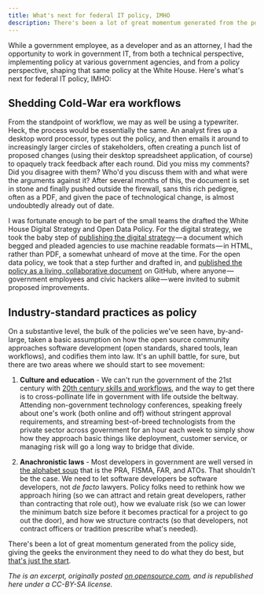```yaml
---
title: What's next for federal IT policy, IMHO
description: There's been a lot of great momentum generated from the policy side, giving the geeks the environment they need to do what they do best, but that's just the start.
---
```


While a government employee, as a developer and as an attorney, I had the opportunity to work in government IT, from both a technical perspective, implementing policy at various government agencies, and from a policy perspective, shaping that same policy at the White House. Here's what's next for federal IT policy, IMHO:

## Shedding Cold-War era workflows

From the standpoint of workflow, we may as well be using a typewriter. Heck, the process would be essentially the same. An analyst fires up a desktop word processor, types out the policy, and then emails it around to increasingly larger circles of stakeholders, often creating a punch list of proposed changes (using their desktop spreadsheet application, of course) to opaquely track feedback after each round. Did you miss my comments? Did you disagree with them? Who'd you discuss them with and what were the arguments against it? After several months of this, the document is set in stone and finally pushed outside the firewall, sans this rich pedigree, often as a PDF, and given the pace of technological change, is almost undoubtedly already out of date.

I was fortunate enough to be part of the small teams the drafted the White House Digital Strategy and Open Data Policy. For the digital strategy, we took the baby step of [publishing the digital strategy](http://www.whitehouse.gov/sites/default/files/omb/egov/digital-government/digital-government.html) — a document which begged and pleaded agencies to use machine readable formats — in HTML, rather than PDF, a somewhat unheard of move at the time. For the open data policy, we took that a step further and drafted in, and [published the policy as a living, collaborative document](https://project-open-data.cio.gov/) on GitHub, where anyone — government employees and civic hackers alike — were invited to submit proposed improvements.

## Industry-standard practices as policy

On a substantive level, the bulk of the policies we've seen have, by-and-large, taken a basic assumption on how the open source community approaches software development (open standards, shared tools, lean workflows), and codifies them into law. It's an uphill battle, for sure, but there are two areas where we should start to see movement:

1. **Culture and education** - We can't run the government of the 21st century with [20th century skills and workflows](https://ben.balter.com/2014/03/21/want-to-innovate-in-government-focus-on-culture/), and the way to get there is to cross-pollinate life in government with life outside the beltway. Attending non-government technology conferences, speaking freely about one's work (both online and off) without stringent approval requirements, and streaming best-of-breed technologists from the private sector across government for an hour each week to simply show how they approach basic things like deployment, customer service, or managing risk will go a long way to bridge that divide.

2. **Anachronistic laws** - Most developers in government are well versed in [the alphabet soup](https://ben.balter.com/government-glossary/) that is the PRA, FISMA, FAR, and ATOs. That shouldn't be the case. We need to let software developers be software developers, not *de facto* lawyers. Policy folks need to rethink how we approach hiring (so we can attract and retain great developers, rather than contracting that role out), how we evaluate risk (so we can lower the minimum batch size before it becomes practical for a project to go out the door), and how we structure contracts (so that developers, not contract officers or tradition prescribe what's needed).

There's been a lot of great momentum generated from the policy side, giving the geeks the environment they need to do what they do best, but [that's just the start](https://18f.gsa.gov).

*The is an excerpt, originally posted [on opensource.com](http://opensource.com/government/14/10/interview-ben-balter-GitHub), and is republished here under a CC-BY-SA license.*
